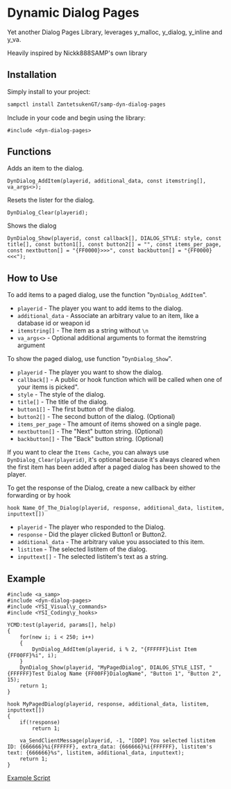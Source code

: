 # Dynamic Dialog Pages
Yet another Dialog Pages Library, leverages y_malloc, y_dialog, y_inline and y_va.

Heavily inspired by Nickk888SAMP's own library
## Installation

Simply install to your project:

```bash
sampctl install ZantetsukenGT/samp-dyn-dialog-pages
```

Include in your code and begin using the library:

```pawn
#include <dyn-dialog-pages>
```

## Functions
Adds an item to the dialog.
```pawn
DynDialog_AddItem(playerid, additional_data, const itemstring[], va_args<>);
```
Resets the lister for the dialog.
```pawn
DynDialog_Clear(playerid);
```
Shows the dialog
```pawn
DynDialog_Show(playerid, const callback[], DIALOG_STYLE: style, const title[], const button1[], const button2[] = "", const items_per_page, const nextbutton[] = "{FF0000}>>>", const backbutton[] = "{FF0000}<<<");
```

## How to Use
To add items to a paged dialog, use the function "```DynDialog_AddItem```".
* ```playerid``` - The player you want to add items to the dialog.
* ```additional_data``` - Associate an arbitrary value to an item, like a database id or weapon id
* ```itemstring[]``` - The item as a string without ```\n```
* ```va_args<>``` - Optional additional arguments to format the itemstring argument

To show the paged dialog, use function "```DynDialog_Show```".
* ```playerid``` - The player you want to show the dialog.
* ```callback[]``` - A public or hook function which will be called when one of your items is picked".
* ```style``` - The style of the dialog.
* ```title[]``` - The title of the dialog.
* ```button1[]``` - The first button of the dialog.
* ```button2[]``` - The second button of the dialog.  (Optional)
* ```items_per_page``` - The amount of items showed on a single page.
* ```nextbutton[]``` - The "Next" button string. (Optional)
* ```backbutton[]``` - The "Back" button string. (Optional)

If you want to clear the ```Items Cache```, you can always use ```DynDialog_Clear(playerid)```, it's optional because it's always cleared when the first item has been added after a paged dialog has been showed to the player.

To get the response of the Dialog, create a new callback by either forwarding or by hook

```hook Name_Of_The_Dialog(playerid, response, additional_data, listitem, inputtext[])```
* ```playerid``` - The player who responded to the Dialog.
* ```response``` - Did the player clicked Button1 or Button2.
* ```additional_data``` - The arbitrary value you associated to this item.
* ```listitem``` - The selected listitem of the dialog.
* ```inputtext[]``` - The selected listitem's text as a string.

## Example
```pawn
#include <a_samp>
#include <dyn-dialog-pages>
#include <YSI_Visual\y_commands>
#include <YSI_Coding\y_hooks>

YCMD:test(playerid, params[], help)
{
	for(new i; i < 250; i++)
	{
		DynDialog_AddItem(playerid, i % 2, "{FFFFFF}List Item {FF00FF}%i", i);
	}
	DynDialog_Show(playerid, "MyPagedDialog", DIALOG_STYLE_LIST, "{FFFFFF}Test Dialog Name {FF00FF}DialogName", "Button 1", "Button 2", 15);
	return 1;
}

hook MyPagedDialog(playerid, response, additional_data, listitem, inputtext[])
{
	if(!response)
		return 1;

	va_SendClientMessage(playerid, -1, "[DDP] You selected listitem ID: {666666}%i{FFFFFF}, extra_data: {666666}%i{FFFFFF}, listitem's text: {666666}%s", listitem, additional_data, inputtext);
	return 1;
}
```

[Example Script](https://github.com/ZantetsukenGT/samp-dyn-dialog-pages/blob/main/ddp-examples.pwn)
